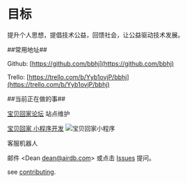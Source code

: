目标
===========

提升个人思想，提倡技术公益，回馈社会，让公益驱动技术发展。


##常用地址##

Github: [https://github.com/bbhj](https://github.com/bbhj)

Trello: [https://trello.com/b/Yyb1ovjP/bbhj](https://trello.com/b/Yyb1ovjP/bbhj)

##当前正在做的事##

[宝贝回家论坛](https://bbs.baobeihuijia.com) 站点维护

[宝贝回家 小程序开发](/images/mina/8.jpg)
![宝贝回家小程序](/images/mina/8.jpg)

客服机器人



邮件 &lt;Dean dean@airdb.com&gt;  或点击 [Issues](github.com/bbhj/intro/issues) 提问。

see [contributing](03_how_to_github_pull_request.md).
